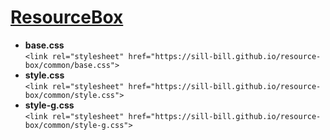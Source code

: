 # [ResourceBox](https://sill-bill.github.io/resource-box/)
- **base.css**  
`<link rel="stylesheet" href="https://sill-bill.github.io/resource-box/common/base.css">`  
- **style.css**  
`<link rel="stylesheet" href="https://sill-bill.github.io/resource-box/common/style.css">`  
- **style-g.css**  
`<link rel="stylesheet" href="https://sill-bill.github.io/resource-box/common/style-g.css">`  
